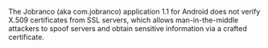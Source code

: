 The Jobranco (aka com.jobranco) application 1.1 for Android does not verify X.509 certificates from SSL servers, which allows man-in-the-middle attackers to spoof servers and obtain sensitive information via a crafted certificate.
